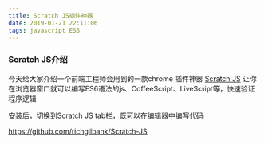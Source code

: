 ```yaml
---
title: Scratch JS插件神器
date: 2019-01-21 22:11:06
tags: javascript ES6
---
```

### Scratch JS介绍
今天给大家介绍一个前端工程师会用到的一款chrome 插件神器 [Scratch JS](https://chrome.google.com/webstore/detail/scratch-js/alploljligeomonipppgaahpkenfnfkn) 让你在浏览器窗口就可以编写ES6语法的js、CoffeeScript、LiveScript等，快速验证程序逻辑

安装后，切换到Scratch JS tab栏，既可以在编辑器中编写代码


https://github.com/richgilbank/Scratch-JS